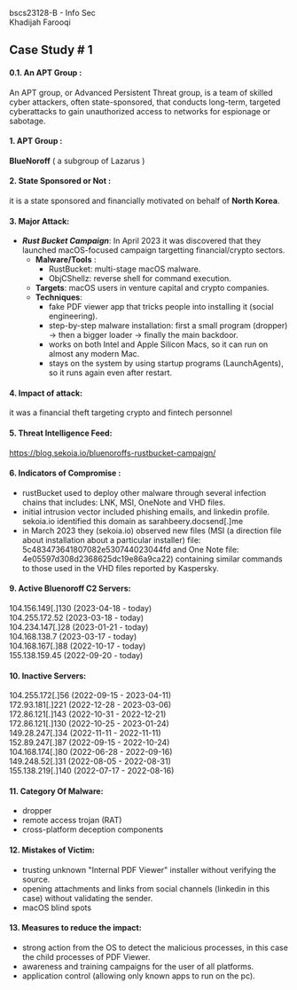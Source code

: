 bscs23128-B - Info Sec  
Khadijah Farooqi

## Case Study # 1 

#### 0.1. An APT Group :

An APT group, or Advanced Persistent Threat group, is a team of skilled cyber attackers, often state-sponsored, that conducts long-term, targeted cyberattacks to gain unauthorized access to networks for espionage or sabotage.

#### 1. APT Group :

**BlueNoroff** ( a subgroup of Lazarus )

#### 2. State Sponsored or Not :

it is a state sponsored and financially motivated on behalf of **North Korea**.

#### 3. Major Attack:

<!-- - ***Bangladesh Bank Heist***: In Febraury 2016, they tried to steal nearly /.\$1 billion via fraudulent SWIFT transfers; ~$81 million was successfully moved before discovery. 
    - **Malware/Tools** : 
        - SWIFT credentials
        - custom backdoors
        - wiper malware to cover tracks.
    - **Targets**: Bangladesh Bank, SWIFT interbank network.
    - **Techniques**: 
        - Compromised SWIFT terminals.
        - Fraudulent transfer requests.
        - Log deletion/wiping for anti-forensics. -->

- ***Rust Bucket Campaign***: In April 2023 it was discovered that they launched macOS-focused campaign targetting financial/crypto sectors.
    - **Malware/Tools** : 
        - RustBucket: multi-stage macOS malware.
        - ObjCShellz: reverse shell for command execution.
    - **Targets**: macOS users in venture capital and crypto companies.
    - **Techniques**: 
        - fake PDF viewer app that tricks people into installing it (social engineering).
        - step-by-step malware installation: first a small program (dropper) → then a bigger loader → finally the main backdoor.
        - works on both Intel and Apple Silicon Macs, so it can run on almost any modern Mac.
        - stays on the system by using startup programs (LaunchAgents), so it runs again even after restart.

#### 4. Impact of attack:

it was a financial theft targeting crypto and fintech personnel

#### 5. Threat Intelligence Feed:

https://blog.sekoia.io/bluenoroffs-rustbucket-campaign/

#### 6. Indicators of Compromise :

- rustBucket used to deploy other malware through several infection chains that includes: LNK, MSI, OneNote and VHD files. 
- initial intrusion vector included phishing emails, and linkedin profile. sekoia.io identified this domain as sarahbeery.docsend[.]me
- in March 2023 they (sekoia.io) observed new files (MSI (a direction file about installation about a particular installer) file: 5c483473641807082e530744023044fd and One Note file: 4e05597d308d2368625dc19e86a9ca22) containing similar commands to those used in the VHD files reported by Kaspersky.

#### 9. Active Bluenoroff C2 Servers:

104.156.149[.]130 (2023-04-18 - today)  
104.255.172.52 (2023-03-18 - today)  
104.234.147[.]28 (2023-01-21 - today)  
104.168.138.7 (2023-03-17 - today)  
104.168.167[.]88 (2022-10-17 - today)  
155.138.159.45 (2022-09-20 - today)  

#### 10. Inactive Servers:

104.255.172[.]56 (2022-09-15 - 2023-04-11)  
172.93.181[.]221 (2022-12-28 - 2023-03-06)  
172.86.121[.]143 (2022-10-31 - 2022-12-21)  
172.86.121[.]130 (2022-10-25 - 2023-01-24)  
149.28.247[.]34 (2022-11-11 - 2022-11-11)  
152.89.247[.]87 (2022-09-15 - 2022-10-24)  
104.168.174[.]80 (2022-06-28 - 2022-09-16)  
149.248.52[.]31 (2022-08-05 - 2022-08-31)  
155.138.219[.]140 (2022-07-17 - 2022-08-16)  

#### 11. Category Of Malware:

- dropper 
- remote access trojan (RAT)
- cross-platform deception components 

#### 12. Mistakes of Victim:
- trusting unknown "Internal PDF Viewer" installer without verifying the source. 
- opening attachments and links from social channels (linkedin in this case) without validating the sender. 
- macOS blind spots 


#### 13. Measures to reduce the impact:
- strong action from the OS to detect the malicious processes, in this case the child processes of PDF Viewer. 
- awareness and training campaigns for the user of all platforms.
- application control (allowing only known apps to run on the pc). 

